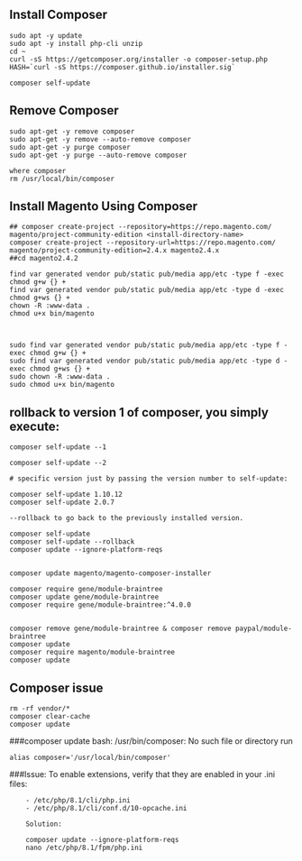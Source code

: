 

## Install  Composer

    sudo apt -y update
    sudo apt -y install php-cli unzip
    cd ~
    curl -sS https://getcomposer.org/installer -o composer-setup.php
    HASH=`curl -sS https://composer.github.io/installer.sig`
    
    composer self-update


## Remove  Composer
    sudo apt-get -y remove composer
    sudo apt-get -y remove --auto-remove composer
    sudo apt-get -y purge composer
    sudo apt-get -y purge --auto-remove composer

    where composer
    rm /usr/local/bin/composer




## Install Magento Using Composer


    ## composer create-project --repository=https://repo.magento.com/ magento/project-community-edition <install-directory-name>
    composer create-project --repository-url=https://repo.magento.com/ magento/project-community-edition=2.4.x magento2.4.x
    ##cd magento2.4.2
    
    find var generated vendor pub/static pub/media app/etc -type f -exec chmod g+w {} +
    find var generated vendor pub/static pub/media app/etc -type d -exec chmod g+ws {} +
    chown -R :www-data .
    chmod u+x bin/magento
    
    
    
    sudo find var generated vendor pub/static pub/media app/etc -type f -exec chmod g+w {} +
    sudo find var generated vendor pub/static pub/media app/etc -type d -exec chmod g+ws {} +
    sudo chown -R :www-data .
    sudo chmod u+x bin/magento 

## rollback to version 1 of composer, you simply execute:

    composer self-update --1 

    composer self-update --2 

    # specific version just by passing the version number to self-update:

    composer self-update 1.10.12
    composer self-update 2.0.7
    
    --rollback to go back to the previously installed version.

    composer self-update
    composer self-update --rollback
    composer update --ignore-platform-reqs
    
    
    composer update magento/magento-composer-installer

    composer require gene/module-braintree
    composer update gene/module-braintree 
    composer require gene/module-braintree:^4.0.0


    composer remove gene/module-braintree & composer remove paypal/module-braintree
    composer update
    composer require magento/module-braintree
    composer update
    
## Composer issue 

    rm -rf vendor/*
    composer clear-cache
    composer update
    
 ###composer update bash: /usr/bin/composer: No such file or directory run 
   
    alias composer='/usr/local/bin/composer'
    
 ###Issue: To enable extensions, verify that they are enabled in your .ini files:

        - /etc/php/8.1/cli/php.ini
        - /etc/php/8.1/cli/conf.d/10-opcache.ini 
        
        Solution:

        composer update --ignore-platform-reqs
        nano /etc/php/8.1/fpm/php.ini
